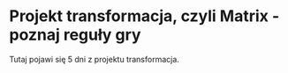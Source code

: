 # Projekt transformacja, czyli Matrix - poznaj reguły gry

Tutaj pojawi się 5 dni z projektu transformacja.

